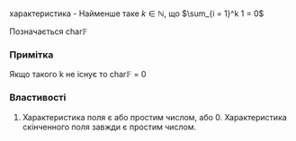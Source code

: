 характеристика - Найменше таке $k \in \mathbb{N}$, що $\sum_{i = 1}^k 1 = 0$ 

Позначається char$\mathbb{F}$
### Примітка 
Якщо такого k не існує то char$\mathbb{F}$ = 0

### Властивості 
1) Характеристика поля є або простим числом, або 0. Характеристика скiнченного поля завжди є простим числом.
